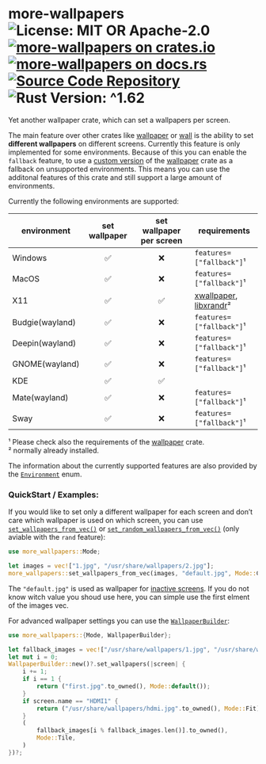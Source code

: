 # more-wallpapers ![License: MIT OR Apache-2.0](https://img.shields.io/badge/license-MIT%20OR%20Apache--2.0-blue) [![more-wallpapers on crates.io](https://img.shields.io/crates/v/more-wallpapers)](https://crates.io/crates/more-wallpapers) [![more-wallpapers on docs.rs](https://docs.rs/more-wallpapers/badge.svg)](https://docs.rs/more-wallpapers) [![Source Code Repository](https://img.shields.io/badge/Code-On%20GitHub-blue?logo=GitHub)](https://github.com/LuckyTurtleDev/more-wallpapers) ![Rust Version: ^1.62](https://img.shields.io/badge/rustc-%5E1.62-orange.svg)

Yet another wallpaper crate, which can set a wallpapers per screen.

The main feature over other crates like [wallpaper][__link0] or [wall][__link1] is the ability to set **different wallpapers** on different screens. Currently this feature is only implemented for some environments. Because of this you can enable the `fallback` feature, to use a [custom version][__link2] of the [wallpaper][__link3] crate as a fallback on unsupported environments. This means you can use the additonal features of this crate and still support a large amount of environments.

Currently the following environments are supported:

| environment | set wallpaper | set wallpaper per screen | requirements |
| --- |:---:|:---:| --- |
| Windows | ✅ | ❌ | `features=["fallback"]`¹ |
| MacOS | ✅ | ❌ | `features=["fallback"]`¹ |
| X11 | ✅ | ✅ | [xwallpaper][__link4], [libxrandr][__link5]² |
| Budgie(wayland) | ✅ | ❌ | `features=["fallback"]`¹ |
| Deepin(wayland) | ✅ | ❌ | `features=["fallback"]`¹ |
| GNOME(wayland) | ✅ | ❌ | `features=["fallback"]`¹ |
| KDE | ✅ | ✅ |  |
| Mate(wayland) | ✅ | ❌ | `features=["fallback"]`¹ |
| Sway | ✅ | ❌ | `features=["fallback"]`¹ |

¹ Please check also the requirements of the [wallpaper][__link6] crate.<br/> ² normally already installed.

The information about the currently supported features are also provided by the [`Environment`][__link7] enum.


### QuickStart / Examples:

If you would like to set only a different wallpaper for each screen and don’t care which wallpaper is used on which screen, you can use [`set_wallpapers_from_vec()`][__link8] or [`set_random_wallpapers_from_vec()`][__link9] (only aviable with the `rand` feature):


```rust
use more_wallpapers::Mode;

let images = vec!["1.jpg", "/usr/share/wallpapers/2.jpg"];
more_wallpapers::set_wallpapers_from_vec(images, "default.jpg", Mode::Crop)?;
```

The `"default.jpg"` is used as wallpaper for [inactive screens][__link10]. If you do not know witch value you shoud use here, you can simple use the first elment of the images vec.

For advanced wallpaper settings you can use the [`WallpaperBuilder`][__link11]:


```rust
use more_wallpapers::{Mode, WallpaperBuilder};

let fallback_images = vec!["/usr/share/wallpapers/1.jpg", "/usr/share/wallpapers/2.jpg"];
let mut i = 0;
WallpaperBuilder::new()?.set_wallpapers(|screen| {
	i += 1;
	if i == 1 {
		return ("first.jpg".to_owned(), Mode::default());
	}
	if screen.name == "HDMI1" {
		return ("/usr/share/wallpapers/hdmi.jpg".to_owned(), Mode::Fit);
	}
	(
		fallback_images[i % fallback_images.len()].to_owned(),
		Mode::Tile,
	)
})?;
```


 [__cargo_doc2readme_dependencies_info]: ggGkYW0BYXSEGyDwipHVMb5RGxgd3zutc1TvG3ARKV4UcQ1NGyM1aXabIPYbYXKEG6HCJXnbryuSG3ykvSgqH61mG9YHNoShLGtqG2pUs8cIiq2sYWSBg29tb3JlLXdhbGxwYXBlcnNlMC4yLjBvbW9yZV93YWxscGFwZXJz
 [__link0]: https://crates.io/crates/wallpaper
 [__link1]: https://crates.io/crates/wall
 [__link10]: https://docs.rs/more-wallpapers/0.2.0/more_wallpapers/?search=Screen::active
 [__link11]: https://docs.rs/more-wallpapers/0.2.0/more_wallpapers/struct.WallpaperBuilder.html
 [__link2]: https://github.com/LuckyTurtleDev/wallpaper.rs
 [__link3]: https://crates.io/crates/wallpaper
 [__link4]: https://github.com/stoeckmann/xwallpaper
 [__link5]: https://gitlab.freedesktop.org/xorg/app/xrandr
 [__link6]: https://crates.io/crates/wallpaper
 [__link7]: https://docs.rs/more-wallpapers/0.2.0/more_wallpapers/enum.Environment.html
 [__link8]: https://docs.rs/more-wallpapers/0.2.0/more_wallpapers/?search=set_wallpapers_from_vec
 [__link9]: https://docs.rs/more-wallpapers/0.2.0/more_wallpapers/?search=set_random_wallpapers_from_vec
